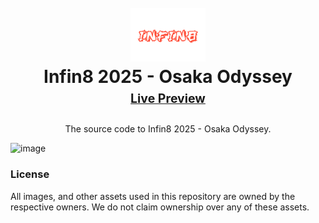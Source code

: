 <h1 align="center">
  <br>
  <a href="https://github.com/mrtechtroid/infini8"><img src="public/infin8_logo.png" alt="Infin8 2025" width="120"></a>
  <br>
  <b>Infin8 2025 - Osaka Odyssey</b>
  <br>
  <sub><sup><a href = "https://infin8.iiitb.net"><b>Live Preview</b></a></sup></sub>
  <sub>
  <br>
</h1>

<p align="center">
    The source code to Infin8 2025 - Osaka Odyssey. 
  <br />
</p>


![image](https://github.com/user-attachments/assets/f9b5274e-4be0-4d3d-9a8c-72760aeaed6a)

### License
All images, and other assets used in this repository are owned by the respective owners. We do not claim ownership over any of these assets.
 
